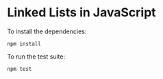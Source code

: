 # Linked Lists in JavaScript

To install the dependencies:

```
npm install
```

To run the test suite:

```
npm test
```